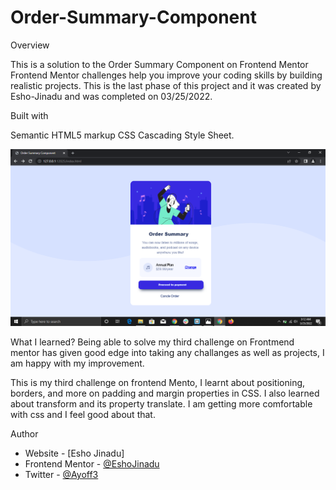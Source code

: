 # Order-Summary-Component

Overview

This is a solution to the Order Summary Component on Frontend Mentor
Frontend Mentor challenges help you improve your coding skills by building realistic projects.
This is the last phase of this project and it was created by Esho-Jinadu and was completed on 03/25/2022.

Built with

Semantic HTML5 markup
CSS Cascading Style Sheet.

<img src="design/Screenshot%20(54).png">

What I learned?
Being able to solve my third challenge on Frontmend mentor has given good edge into taking any challanges as well as projects, 
I am happy with my improvement.

This is my third challenge on frontend Mento, I learnt about positioning, borders, and more on padding and margin properties in CSS.
I also learned about transform and its property translate. I am getting more comfortable with css and I feel good about that.

Author

- Website - [Esho Jinadu]
- Frontend Mentor - [@EshoJinadu](https://www.frontendmentor.io/profile/@EshoJinadu)
- Twitter - [@Ayoff3](https://www.twitter.com/@Ayoff3)
